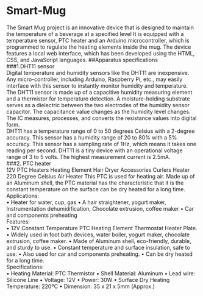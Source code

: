# Smart-Mug
The Smart Mug project is an innovative device that is designed to maintain the temperature of a beverage at a specified level
 It is equipped with a temperature sensor, PTC heater  and an Arduino microcontroller, which is programmed to regulate the heating elements inside the mug. The device features a local web interface, which has been developed using the HTML, CSS, and JavaScript languages. 
##Apparatus specifications        
###1.DHT11 sensor    
Digital temperature and humidity sensors like the DHT11 are inexpensive.  Any micro-controller, including Arduino, Raspberry Pi, etc., may easily interface with this sensor to instantly monitor humidity and temperature.   
The DHT11 sensor is made up of a capacitive humidity measuring element and a thermistor for temperature detection.  A moisture-holding substrate serves as a dielectric between the two electrodes of the humidity sensor capacitor. The capacitance value changes as the humidity level changes. The IC measures, processes, and converts the resistance values into digital form.    
DHT11 has a temperature range of 0 to 50 degrees Celsius with a 2-degree accuracy. This sensor has a humidity range of 20 to 80% with a 5% accuracy. This sensor has a sampling rate of 1Hz, which means it takes one reading per second.  DHT11 is a tiny device with an operational voltage range of 3 to 5 volts. The highest measurement current is 2.5mA.    
###2.	PTC heater    
12V PTC Heaters Heating Element Hair Dryer Accessories Curlers Heater 220 Degree Celsius Air Heater 
This PTC is used for heating air. Made up of an Aluminum shell, the PTC material has the characteristic that it is the constant temperature on the surface can be dry heated for a long time.    
Applications:    
•	Heater for water, cup, gas
•	A hair straightener, yogurt maker, Instrumentation dehumidification, Chocolate extrusion, coffee maker
•	Car and components preheating     
Features:    
•	12V Constant Temperature PTC Heating Element Thermostat Heater Plate.
•	Widely used in foot bath devices, water boiler, yogurt maker, chocolate extrusion, coffee maker.
•	Made of Aluminum shell, eco-friendly, durable, and sturdy to use.
•	Constant temperature and surface insulation, safe to use.
•	Also used for car and components preheating.
•	Can be dry heated for a long time.     
Specifications:    
•	Heating Material: PTC Thermistor
•	Shell Material: Aluminum
•	Lead wire: Silicone Line
•	Voltage: 12V
•	Power: 30W
•	Surface Dry Heating Temperature: 220ºC
•	Dimension: 35 x 21 x 5mm (Approx.)
